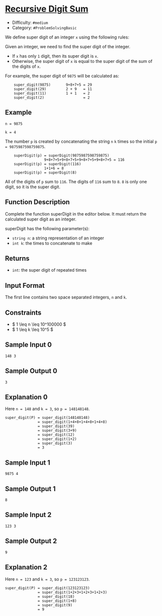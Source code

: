 # [Recursive Digit Sum](https://www.hackerrank.com/challenges/recursive-digit-sum)

- Difficulty:  `#medium`
- Category: `#ProblemSolvingBasic`

We define super digit of an integer `x` using the following rules:

Given an integer, we need to find the super digit of the integer.

- If `x` has only `1` digit, then its super digit is `x`.
- Otherwise, the super digit of `x` is equal to the super digit of
    the sum of the digits of `x`.

For example, the super digit of `9875` will be calculated as:

```text
    super_digit(9875)       9+8+7+5 = 29
    super_digit(29)         2 + 9   = 11
    super_digit(11)         1 + 1   = 2
    super_digit(2)                  = 2
```

## Example

`n = 9875`

`k = 4`

The number `p` is created by concatenating the string `n` `k`
times so the initial `p = 9875987598759875`.

```text
    superDigit(p) = superDigit(9875987598759875)
                  9+8+7+5+9+8+7+5+9+8+7+5+9+8+7+5 = 116
    superDigit(p) = superDigit(116)
                  1+1+6 = 8
    superDigit(p) = superDigit(8)
```

All of the digits of `p` sum to `116`. The digits of `116` sum to `8`.
`8` is only one digit, so it is the super digit.

## Function Description

Complete the function superDigit in the editor below.
It must return the calculated super digit as an integer.

superDigit has the following parameter(s):

- `string n`: a string representation of an integer
- `int k`: the times to concatenate  to make

## Returns

- `int`: the super digit of  repeated  times

## Input Format

The first line contains two space separated integers, `n` and `k`.

## Constraints

- $ 1 \leq n \leq 10^100000 $
- $ 1 \leq k \leq 10^5 $

## Sample Input 0

```text
148 3
```

## Sample Output 0

```text
3
```

## Explanation 0

Here `n = 148` and `k = 3`, so `p = 148148148`.

```text
super_digit(P) = super_digit(148148148)
               = super_digit(1+4+8+1+4+8+1+4+8)
               = super_digit(39)
               = super_digit(3+9)
               = super_digit(12)
               = super_digit(1+2)
               = super_digit(3)
               = 3
```

## Sample Input 1

```text
9875 4
```

## Sample Output 1

```text
8
```

## Sample Input 2

```text
123 3
```

## Sample Output 2

```text
9
```

## Explanation 2

Here `n = 123` and `k = 3`, so `p = 123123123`.

```text
super_digit(P) = super_digit(123123123)
               = super_digit(1+2+3+1+2+3+1+2+3)
               = super_digit(18)
               = super_digit(1+8)
               = super_digit(9)
               = 9
```

